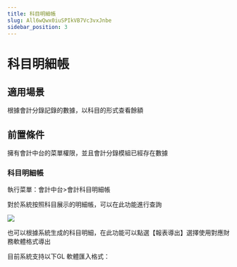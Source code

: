 ```yaml
---
title: 科目明細帳
slug: All6wQwx0iuSPIkVB7Vc3vxJnbe
sidebar_position: 3
---
```



# 科目明細帳

## 適用場景

根據會計分錄記錄的數據，以科目的形式查看餘額

## 前置條件 

擁有會計中台的菜單權限，並且會計分錄模組已經存在數據

### 科目明細帳

執行菜單：會計中台&gt;會計科目明細帳

對於系統按照科目展示的明細帳，可以在此功能進行查詢

<img src="/assets/N4qgb6TqsoPH1nxEyVJc2Ckdn3e.png" src-width="3218" src-height="1506" align="center"/>

也可以根據系統生成的科目明細，在此功能可以點選【報表導出】選擇使用對應財務軟體格式導出 

目前系統支持以下GL 軟體匯入格式：

<div class="flex gap-3 columns-2" column-size="2">
<div class="w-[50%]" width-ratio="50">
</div>
<div class="w-[50%]" width-ratio="50">
</div>
</div>

